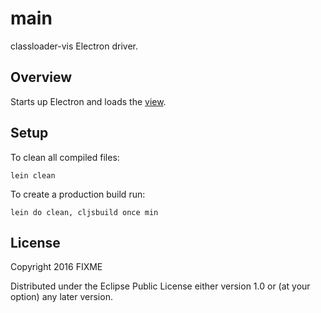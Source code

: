 # main

classloader-vis Electron driver.

## Overview

Starts up Electron and loads the [view](../view).

## Setup

To clean all compiled files:

    lein clean

To create a production build run:

    lein do clean, cljsbuild once min

## License

Copyright 2016 FIXME

Distributed under the Eclipse Public License either version 1.0 or (at your option) any later version.
